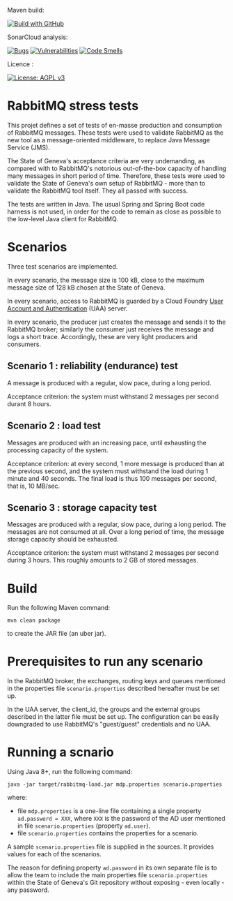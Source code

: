 Maven build:

[![Build with GitHub](https://github.com/republique-et-canton-de-geneve/rabbitmq-stress-test/actions/workflows/maven.yml/badge.svg)](https://github.com/republique-et-canton-de-geneve/rabbitmq-stress-test/actions/workflows/maven.yml)

SonarCloud analysis:

[![Bugs](https://sonarcloud.io/api/project_badges/measure?project=republique-et-canton-de-geneve_rabbitmq-stress-test&metric=bugs)](https://sonarcloud.io/dashboard?id=republique-et-canton-de-geneve_rabbitmq-stress-test)
[![Vulnerabilities](https://sonarcloud.io/api/project_badges/measure?project=republique-et-canton-de-geneve_rabbitmq-stress-test&metric=vulnerabilities)](https://sonarcloud.io/dashboard?id=republique-et-canton-de-geneve_rabbitmq-stress-test)
[![Code Smells](https://sonarcloud.io/api/project_badges/measure?project=republique-et-canton-de-geneve_rabbitmq-stress-test&metric=code_smells)](https://sonarcloud.io/dashboard?id=republique-et-canton-de-geneve_rabbitmq-stress-test)

Licence :

[![License: AGPL v3](https://img.shields.io/badge/License-AGPL%20v3-blue.svg)](https://www.gnu.org/licenses/why-affero-gpl.html)

# RabbitMQ stress tests

This projet defines a set of tests of en-masse production and consumption of RabbitMQ messages.
These tests were used to validate RabbitMQ as the new tool as a message-oriented middleware, to replace
Java Message Service (JMS).

The State of Geneva's acceptance criteria are very undemanding, as compared with
to RabbitMQ's notorious out-of-the-box capacity of handling many messages in short period of time.
Therefore, these tests were used to validate the State of Geneva's own setup of RabbitMQ - more than to validate the
RabbitMQ tool itself.
They all passed with success.

The tests are written in Java.
The usual Spring and Spring Boot code harness is not used, in order for the code to remain
as close as possible to the low-level Java client for RabbitMQ.

# Scenarios

Three test scenarios are implemented.

In every scenario, the message size is 100 kB, close to the maximum message size of 128 kB
chosen at the State of Geneva.

In every scenario, access to RabbitMQ is guarded by a Cloud Foundry
[User Account and Authentication](https://docs.cloudfoundry.org/concepts/architecture/uaa.html)
(UAA) server.

In every scenario, the producer just creates the message and sends it to the RabbitMQ broker;
similarly the consumer just receives the message and logs a short trace.
Accordingly, these are very light producers and consumers.

## Scenario 1 : reliability (endurance) test

A message is produced with a regular, slow pace, during a long period.

Acceptance criterion: the system must withstand 2 messages per second durant 8 hours.

## Scenario 2 : load test

Messages are produced with an increasing pace, until exhausting the processing capacity of the system.

Acceptance criterion: at every second, 1 more message is produced than at the previous second, and
the system must withstand the load during 1 minute and 40 seconds.
The final load is thus 100 messages per second, that is, 10 MB/sec.


## Scenario 3 : storage capacity test

Messages are produced with a regular, slow pace, during a long period.
The messages are not consumed at all.
Over a long period of time, the message storage capacity should be exhausted.

Acceptance criterion: the system must withstand 2 messages per second during 3 hours.
This roughly amounts to 2 GB of stored messages.

# Build

Run the following Maven command:

```mvn clean package```

to create the JAR file (an uber jar).

# Prerequisites to run any scenario

In the RabbitMQ broker, the exchanges, routing keys and queues mentioned in the properties
file `scenario.properties` described hereafter must be set up.

In the UAA server, the client_id, the groups and the external groups described in the latter file
must be set up.
The configuration can be easily downgraded to use RabbitMQ's "guest/guest" credentials and no UAA.

# Running a scnario

Using Java 8+, run the following command:

```java -jar target/rabbitmq-load.jar mdp.properties scenario.properties```

where:
- file `mdp.properties` is a one-line file containing a single property `ad.password = XXX`, where `XXX`
  is the password of the AD user mentioned in file `scenario.properties` (property `ad.user`).
- file `scenario.properties` contains the properties for a scenario.

A sample `scenario.properties` file is supplied in the sources.
It provides values for each of the scenarios.

The reason for defining property `ad.password` in its own separate file is to allow the team to include the
main properties file `scenario.properties` within the State of Geneva's Git repository without exposing - even
locally - any password.
